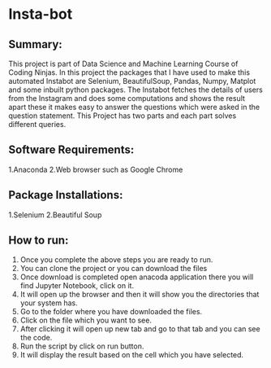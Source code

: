 # Insta-bot
## Summary:
This project is part of Data Science and Machine Learning Course of Coding Ninjas. In this project the packages that I have used to make this automated Instabot are Selenium, BeautifulSoup, Pandas, Numpy, Matplot and some inbuilt python packages. The Instabot fetches the details of users from the Instagram and does some computations and shows the result apart these it makes easy to answer the questions which were asked in the question statement. This Project has two parts and each part solves different queries.
## Software Requirements:
1.Anaconda
2.Web browser such as Google Chrome
## Package Installations:
1.Selenium
2.Beautiful Soup
## How to run:
1. Once you complete the above steps you are ready to run.
2. You can clone the project or you can download the files
3. Once download is completed open anacoda application there you will find Jupyter Notebook, click on it.
4. It will open up the browser and then it will show you the directories that your system has.
5. Go to the folder where you have downloaded the files.
6. Click on the file which you want to see.
7. After clicking it will open up new tab and go to that tab and you can see the code.
8. Run the script by click on run button.
9. It will display the result based on the cell which you have selected.
